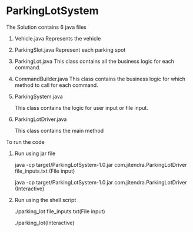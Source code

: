 # ParkingLotSystem

The Solution contains 6 java files

1. Vehicle.java
    Represents the vehicle 

2. ParkingSlot.java
    Represent each parking spot

3. ParkingLot.java
    This class contains all the business logic for each command.

4. CommandBuilder.java
    This class contains the business logic for which method to call for each command.

5. ParkingSystem.java

    This class contains the logic for user input or file input.

6. ParkingLotDriver.java
    
    This class contains the main method


To run the code

1. Run using jar file 

    java -cp target/ParkingLotSystem-1.0.jar com.jitendra.ParkingLotDriver file_inputs.txt (File input)

    java -cp target/ParkingLotSystem-1.0.jar com.jitendra.ParkingLotDriver (Interactive)

2. Run using the shell script

    ./parking_lot file_inputs.txt(File input)

    ./parking_lot(Interactive)

